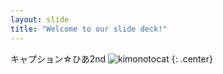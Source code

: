```yaml
---
layout: slide
title: "Welcome to our slide deck!"
---
```

キャプション☆ひあ2nd
![kimonotocat](https://octodex.github.com/images/kimonotocat.png)
{: .center}

